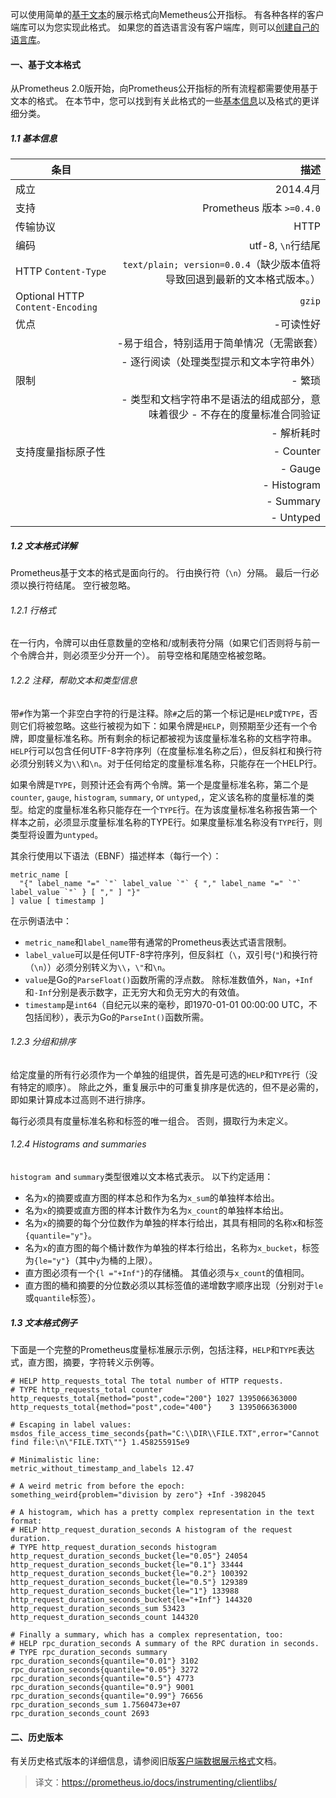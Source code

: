 可以使用简单的[基于文本](https://prometheus.io/docs/instrumenting/exposition_formats/#text-based-format)的展示格式向Memetheus公开指标。 有各种各样的客户端库可以为您实现此格式。 如果您的首选语言没有客户端库，则可以[创建自己的语言库](https://prometheus.io/docs/instrumenting/writing_clientlibs/)。

#### 一、基于文本格式
从Prometheus 2.0版开始，向Prometheus公开指标的所有流程都需要使用基于文本的格式。 在本节中，您可以找到有关此格式的一些[基本信息](https://prometheus.io/docs/instrumenting/exposition_formats/#basic-info)以及格式的更详细分类。

##### 1.1 基本信息
| 条目 | 描述 |
|--|----------:|
|成立| 2014.4月|
|支持|Prometheus 版本 `>=0.4.0`
|传输协议| HTTP |
| 编码|  utf-8, `\n`行结尾|
| HTTP `Content-Type`| `text/plain; version=0.0.4`（缺少版本值将导致回退到最新的文本格式版本。）
| Optional HTTP `Content-Encoding`| `gzip` |
| 优点 | -可读性好
|      | -易于组合，特别适用于简单情况（无需嵌套）
|      |- 逐行阅读（处理类型提示和文本字符串外）
| 限制 | - 繁琐
|      | - 类型和文档字符串不是语法的组成部分，意味着很少 - 不存在的度量标准合同验证
|      | - 解析耗时
| 支持度量指标原子性 | - Counter 
| | - Gauge 
| | - Histogram 
| | - Summary 
| | - Untyped 

##### 1.2 文本格式详解

Prometheus基于文本的格式是面向行的。 行由换行符（`\n`）分隔。 最后一行必须以换行符结尾。 空行被忽略。

###### 1.2.1 行格式
在一行内，令牌可以由任意数量的空格和/或制表符分隔（如果它们否则将与前一个令牌合并，则必须至少分开一个）。 前导空格和尾随空格被忽略。

###### 1.2.2 注释，帮助文本和类型信息
带`#`作为第一个非空白字符的行是注释。除`#`之后的第一个标记是`HELP`或`TYPE`，否则它们将被忽略。这些行被视为如下：如果令牌是`HELP`，则预期至少还有一个令牌，即度量标准名称。所有剩余的标记都被视为该度量标准名称的文档字符串。 `HELP`行可以包含任何UTF-8字符序列（在度量标准名称之后），但反斜杠和换行符必须分别转义为`\\`和`\n`。对于任何给定的度量标准名称，只能存在一个HELP行。

如果令牌是`TYPE`，则预计还会有两个令牌。第一个是度量标准名称，第二个是`counter`, `gauge`, `histogram`, `summary`, or `untyped`,，定义该名称的度量标准的类型。给定的度量标准名称只能存在一个`TYPE`行。在为该度量标准名称报告第一个样本之前，必须显示度量标准名称的TYPE行。如果度量标准名称没有`TYPE`行，则类型将设置为`untyped`。

其余行使用以下语法（EBNF）描述样本（每行一个）：
```
metric_name [
  "{" label_name "=" `"` label_value `"` { "," label_name "=" `"` label_value `"` } [ "," ] "}"
] value [ timestamp ]
```
在示例语法中：

- `metric_name`和`label_name`带有通常的Prometheus表达式语言限制。
- `label_value`可以是任何UTF-8字符序列，但反斜杠（`\`，双引号(`"`)和换行符（`\n`））必须分别转义为`\\`，`\"`和`\n`。
- `value`是Go的`ParseFloat()`函数所需的浮点数。 除标准数值外，`Nan`，`+Inf`和`-Inf`分别是表示数字，正无穷大和负无穷大的有效值。
- `timestamp`是`int64`（自纪元以来的毫秒，即1970-01-01 00:00:00 UTC，不包括闰秒），表示为Go的`ParseInt()`函数所需。

###### 1.2.3 分组和排序
给定度量的所有行必须作为一个单独的组提供，首先是可选的`HELP`和`TYPE`行（没有特定的顺序）。 除此之外，重复展示中的可重复排序是优选的，但不是必需的，即如果计算成本过高则不进行排序。

每行必须具有度量标准名称和标签的唯一组合。 否则，摄取行为未定义。

###### 1.2.4 Histograms and summaries
`histogram `and `summary`类型很难以文本格式表示。 以下约定适用：

- 名为`x`的摘要或直方图的样本总和作为名为`x_sum`的单独样本给出。
- 名为`x`的摘要或直方图的样本计数作为名为`x_count`的单独样本给出。
- 名为`x`的摘要的每个分位数作为单独的样本行给出，其具有相同的名称x和标签`{quantile="y"}`。
- 名为`x`的直方图的每个桶计数作为单独的样本行给出，名称为`x_bucket`，标签为`{le="y"}`（其中`y`为桶的上限）。
- 直方图必须有一个`{l ="+Inf"}`的存储桶。 其值必须与`x_count`的值相同。
- 直方图的桶和摘要的分位数必须以其标签值的递增数字顺序出现（分别对于`le`或`quantile`标签）。

##### 1.3 文本格式例子
下面是一个完整的Prometheus度量标准展示示例，包括注释，`HELP`和`TYPE`表达式，直方图，摘要，字符转义示例等。
```
# HELP http_requests_total The total number of HTTP requests.
# TYPE http_requests_total counter
http_requests_total{method="post",code="200"} 1027 1395066363000
http_requests_total{method="post",code="400"}    3 1395066363000

# Escaping in label values:
msdos_file_access_time_seconds{path="C:\\DIR\\FILE.TXT",error="Cannot find file:\n\"FILE.TXT\""} 1.458255915e9

# Minimalistic line:
metric_without_timestamp_and_labels 12.47

# A weird metric from before the epoch:
something_weird{problem="division by zero"} +Inf -3982045

# A histogram, which has a pretty complex representation in the text format:
# HELP http_request_duration_seconds A histogram of the request duration.
# TYPE http_request_duration_seconds histogram
http_request_duration_seconds_bucket{le="0.05"} 24054
http_request_duration_seconds_bucket{le="0.1"} 33444
http_request_duration_seconds_bucket{le="0.2"} 100392
http_request_duration_seconds_bucket{le="0.5"} 129389
http_request_duration_seconds_bucket{le="1"} 133988
http_request_duration_seconds_bucket{le="+Inf"} 144320
http_request_duration_seconds_sum 53423
http_request_duration_seconds_count 144320

# Finally a summary, which has a complex representation, too:
# HELP rpc_duration_seconds A summary of the RPC duration in seconds.
# TYPE rpc_duration_seconds summary
rpc_duration_seconds{quantile="0.01"} 3102
rpc_duration_seconds{quantile="0.05"} 3272
rpc_duration_seconds{quantile="0.5"} 4773
rpc_duration_seconds{quantile="0.9"} 9001
rpc_duration_seconds{quantile="0.99"} 76656
rpc_duration_seconds_sum 1.7560473e+07
rpc_duration_seconds_count 2693
```
#### 二、历史版本
有关历史格式版本的详细信息，请参阅旧版[客户端数据展示格式](https://docs.google.com/document/d/1ZjyKiKxZV83VI9ZKAXRGKaUKK2BIWCT7oiGBKDBpjEY/edit)文档。

> 译文：https://prometheus.io/docs/instrumenting/clientlibs/
